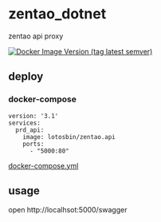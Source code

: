 # zentao_dotnet
zentao api proxy

[![Docker Image Version (tag latest semver)](https://img.shields.io/docker/v/lotosbin/zentao.api/latest)](https://hub.docker.com/repository/docker/lotosbin/zentao.api)

## deploy
### docker-compose
```
version: '3.1'
services:
  prd_api:
    image: lotosbin/zentao.api
    ports:
      - "5000:80"
```
[docker-compose.yml](docker-compose.yml)

## usage
open http://localhsot:5000/swagger
